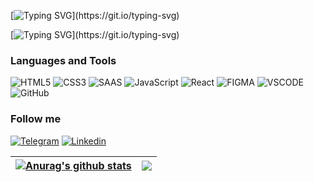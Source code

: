 [![Typing SVG](https://readme-typing-svg.herokuapp.com?color=%2336BCF7&lines=Welcome+to+my+profile+.)](https://git.io/typing-svg)

[![Typing SVG](https://readme-typing-svg.herokuapp.com?color=%18dc0d&lines=I+am+Junior+Front+End+Developer+.)](https://git.io/typing-svg)

### Languages and Tools

![HTML5](https://img.shields.io/badge/-HTML-ec3e0e?style=flat&logo=HTML5&logoColor=fff)
![CSS3](https://img.shields.io/badge/-CSS3-0f72b5?style=flat&logo=CSS3&logoColor=fff)
![SAAS](https://img.shields.io/badge/Sass-CC6699?style=flat&logo=Sass&logoColor=fff)
![JavaScript](https://img.shields.io/badge/-JavaScript-e4cf0e?style=flat&logo=JavaScript&logoColor=fff)
![React](https://img.shields.io/badge/-ReactJS-11c9ee?style=flat&logo=React&logoColor=fff)
![FIGMA](https://img.shields.io/badge/Figma-F24E1E?style=flat&logo=figma&logoColor=fff)
![VSCODE](https://img.shields.io/badge/VSCode-1f425f?style=flat&logo=visualstudiocode&logoColor=fff)
![GitHub](https://img.shields.io/badge/-GitHub-0f72b5?style=flat&logo=GitHub&logoColor=fff?logoWidth=60)

### Follow me

[![Telegram](https://img.shields.io/badge/-Telegram-004f76?style=flat-square&logo=Telegram&logoColor=fff)](https://t.me/Ruslan_Negoda)
[![Linkedin](https://img.shields.io/badge/Linkedin-0a63bc?style=flat&logo=Linkedin&logoColor=fff)](https://www.linkedin.com/in/ruslan-negoda-640985225/)

| <a href="https://github.com/RuslanNegoda1989Arjuna/github-readme-stats"><img align="center" src="https://github-readme-stats.vercel.app/api?username=RuslanNegoda1989Arjuna&show_icons=true&include_all_commits=true&theme=buefy&hide_border=true" alt="Anurag's github stats" /></a> | <a href="https://github.com/RuslanNegoda1989Arjuna/github-readme-stats"><img align="center" src="https://github-readme-stats.vercel.app/api/top-langs/?username=RuslanNegoda1989Arjuna&layout=compact&theme=buefy&hide_border=true" /></a> |
| ------------------------------------------------------------------------------------------------------------------------------------------------------------------------------------------------------------------------------------------------------------------------------------- | ------------------------------------------------------------------------------------------------------------------------------------------------------------------------------------------------------------------------------------------ |
